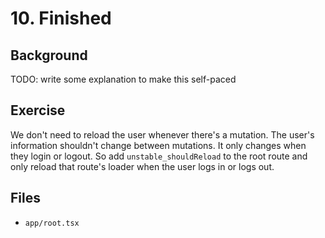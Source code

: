 # 10. Finished

## Background

TODO: write some explanation to make this self-paced

## Exercise

We don't need to reload the user whenever there's a mutation. The user's information shouldn't change between mutations. It only changes when they login or logout. So add `unstable_shouldReload` to the root route and only reload that route's loader when the user logs in or logs out.

## Files

- `app/root.tsx`

